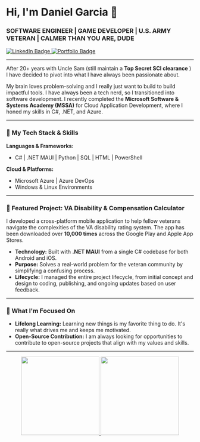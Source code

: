 # Hi, I'm Daniel Garcia 👋

### SOFTWARE ENGINEER | GAME DEVELOPER | U.S. ARMY VETERAN | CALMER THAN YOU ARE, DUDE

<a href="https://www.linkedin.com/in/daniel-w-garcia/">
    <img src="https://img.shields.io/badge/LinkedIn-blue?style=for-the-badge&logo=linkedin&logoColor=white" alt="LinkedIn Badge"/>
</a>
<a href="https://www.danielwgarcia.com">
    <img src="https://img.shields.io/badge/Portfolio-black?style=for-the-badge&logo=google-chrome&logoColor=white" alt="Portfolio Badge"/>
</a>

---

After 20+ years with Uncle Sam (still maintain a **Top Secret SCI clearance** ) I have decided to pivot into what I have always been passionate about.

My brain loves problem-solving and I really just want to build to build impactful tools. I have always been a tech nerd, so I transitioned into software development. I recently completed the **Microsoft Software & Systems Academy (MSSA)** for Cloud Application Development, where I honed my skills in C#, .NET, and Azure. 

---

### 🔧 My Tech Stack & Skills

**Languages & Frameworks:**
*   C# | .NET MAUI | Python | SQL | HTML | PowerShell

**Cloud & Platforms:**
*   Microsoft Azure | Azure DevOps
*   Windows & Linux Environments

---

### 🚀 Featured Project: VA Disability & Compensation Calculator

I developed a cross-platform mobile application to help fellow veterans navigate the complexities of the VA disability rating system. The app has been downloaded over **10,000 times** across the Google Play and Apple App Stores.

*   **Technology:** Built with **.NET MAUI** from a single C# codebase for both Android and iOS.
*   **Purpose:** Solves a real-world problem for the veteran community by simplifying a confusing process.
*   **Lifecycle:** I managed the entire project lifecycle, from initial concept and design to coding, publishing, and ongoing updates based on user feedback.

---

### 🔭 What I'm Focused On
*   **Lifelong Learning:** Learning new things is my favorite thing to do. It's really what drives me and keeps me motivated.
*   **Open-Source Contribution:** I am always looking for opportunities to contribute to open-source projects that align with my values and skills.


---
<p align="center">
  <a href="#/">
    <img height="210rem" src="https://github-readme-stats.vercel.app/api?username=Daniel-W-Garcia&show_icons=true&theme=synthwave&icon_color=158cef&count_private=true&include_all_commits=true&hide_border=true&cache_seconds=1800"/>
    <img height="210rem" src="https://github-readme-stats.vercel.app/api/top-langs?username=Daniel-W-Garcia&theme=synthwave&show_icons=true&hide_border=true&layout=compact&hide=tcl&langs_count=8"/>
  </a>
</p>

